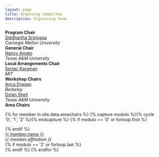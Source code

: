 ```yaml
---
layout: page
title: Organzing Committee
description: Organizing team.
---
```

<div>
    <div class="row">
        <div class="col-12">
            <b>Program Chair</b><br>
            <a href="http://www.cs.cmu.edu/~siddh/">Siddhartha Srinivasa</a><br>
            <i>Carnegie Mellon University</i>
        </div>
    </div>
    <div class="row">
        <div class="col-12">
            <b>General Chair</b><br>
            <a href="https://parasol.tamu.edu/~amato/">Nancy Amato</a><br>
            <i>Texas A&M University</i>
        </div>
    </div>
    <div class="row">
        <div class="col-12">
            <b>Local Arrangements Chair</b><br>
            <a href="http://karaman.mit.edu/">Sertac Karaman</a><br>
            <i>MIT</i>
        </div>
    </div>
    <div class="row">
        <div class="col-12">
            <b>Workshop Chairs</b><br>
        </div>
    </div>
    <div class="row">
            <div class="col-6">
            <a href="https://people.eecs.berkeley.edu/~anca/">Anca Dragan</a><br>
            <i>Berkeley</i>
        </div>
        <div class="col-6">
            <a href="http://robotics.cs.tamu.edu/dshell/">Dylan Shell</a><br>
            <i>Texas A&M University</i>
        </div>
    </div>
</div>
<div class="row">
        <div class="col-12">
            <b>Area Chairs</b><br>
        </div>
    </div>
<div>

{% for member in site.data.areachairs %}
  {% capture modulo %}{% cycle '0', '1', '2' %}{% endcapture %}
  {% if modulo == '0' or forloop.first %}
    <div class="row">
  {% endif %}
      <div class="col-4">
        <a href="{{member.url}}">{{ member.name }}</a> <br>
        <i>{{ member.affiliation }}</i>
      </div>
  {% if modulo == '2' or forloop.last %}
    </div>
  {% endif %}
{% endfor %}
</div>

